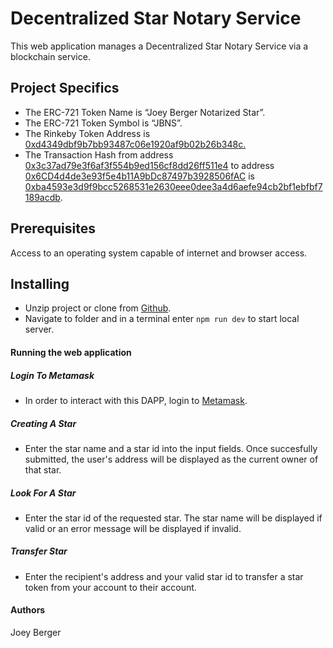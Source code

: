 # Decentralized Star Notary Service
This web application manages a Decentralized Star Notary Service via a blockchain service.

## Project Specifics
* The ERC-721 Token Name is “Joey Berger Notarized Star”.
* The ERC-721 Token Symbol is “JBNS”.
* The Rinkeby Token Address is [0xd4349dbf9b7bb93487c06e1920af9b02b26b348c.](https://rinkeby.etherscan.io/address/0xd4349dbf9b7bb93487c06e1920af9b02b26b348c)
* The Transaction Hash from address [0x3c37ad79e3f6af3f554b9ed156cf8dd26ff511e4](https://rinkeby.etherscan.io/address/0x3c37ad79e3f6af3f554b9ed156cf8dd26ff511e4) to address [0x6CD4d4de3e93f5e4b11A9bDc87497b3928506fAC](https://rinkeby.etherscan.io/address/0x6cd4d4de3e93f5e4b11a9bdc87497b3928506fac) is [0xba4593e3d9f9bcc5268531e2630eee0dee3a4d6aefe94cb2bf1ebfbf7189acdb](https://rinkeby.etherscan.io/tx/0xba4593e3d9f9bcc5268531e2630eee0dee3a4d6aefe94cb2bf1ebfbf7189acdb).

## Prerequisites
Access to an operating system capable of internet and browser access.

## Installing
* Unzip project or clone from [Github](https://github.com/joeyBerger/Decentralized-Star-Notary).
* Navigate to folder and in a terminal enter `npm run dev` to start local server.

#### Running the web application
##### Login To Metamask
* In order to interact with this DAPP, login to [Metamask](https://metamask.io/).
##### Creating A Star
* Enter the star name and a star id into the input fields. Once succesfully submitted, the user's address will be displayed as the current owner of that star.
##### Look For A Star
* Enter the star id of the requested star. The star name will be displayed if valid or an error message will be displayed if invalid.
##### Transfer Star 
* Enter the recipient's address and your valid star id to transfer a star token from your account to their account.

#### Authors
Joey Berger

 